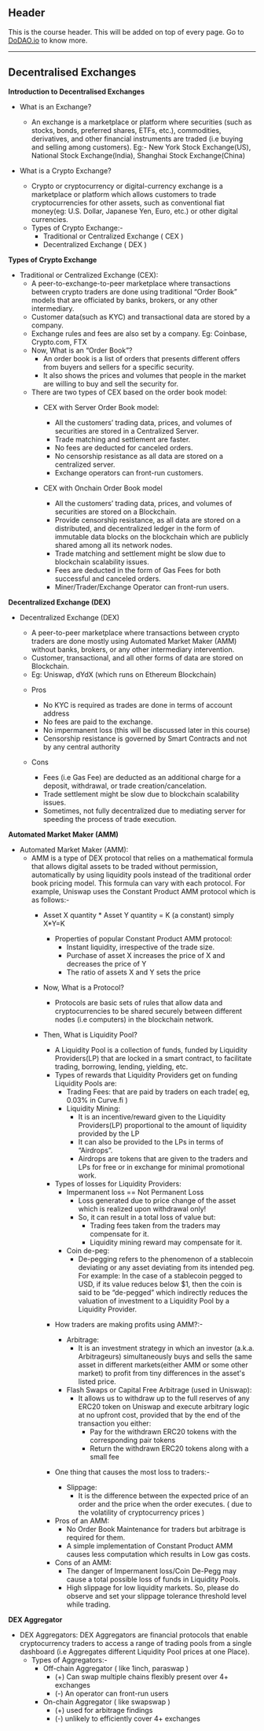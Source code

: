 ## Header
This is the course header. This will be added on top of every page. Go to [DoDAO.io](https://www.dodao.io) to know more.

 ---
 
 ## Decentralised Exchanges
 
 **Introduction to Decentralised Exchanges**        
- What is an Exchange?
  * An exchange is a marketplace or platform where securities (such as stocks, bonds, preferred shares, ETFs, etc.), commodities, derivatives, and other financial instruments are traded (i.e buying and selling among customers). Eg:- New York Stock Exchange(US), National Stock Exchange(India), Shanghai Stock Exchange(China)

- What is a Crypto Exchange?
  * Crypto or cryptocurrency or digital-currency exchange is a marketplace or platform which allows customers to trade cryptocurrencies for other assets, such as conventional fiat money(eg: U.S. Dollar, Japanese Yen, Euro, etc.) or other digital currencies.
  * Types of Crypto Exchange:-
    * Traditional or Centralized Exchange ( CEX )
    * Decentralized Exchange ( DEX )
 
 **Types of Crypto Exchange**        
- Traditional or Centralized Exchange (CEX):
  * A peer-to-exchange-to-peer marketplace where transactions between crypto traders are done using traditional “Order Book” models that are officiated by banks, brokers, or any other intermediary.
  * Customer data(such as KYC) and transactional data are stored by a company.
  * Exchange rules and fees are also set by a company. Eg: Coinbase, Crypto.com, FTX
  * Now, What is an “Order Book”?
    * An order book is a list of orders that presents different offers from buyers and sellers for a specific security.
    * It also shows the prices and volumes that people in the market are willing to buy and sell the security for.
  * There are two types of CEX based on the order book model:
    - CEX with Server Order Book model:
      * All the customers’ trading data, prices, and volumes of securities are stored in a Centralized Server.
      * Trade matching and settlement are faster.
      * No fees are deducted for canceled orders.
      * No censorship resistance as all data are stored on a centralized server.
      * Exchange operators can front-run customers.

    - CEX with Onchain Order Book model
      * All the customers’ trading data, prices, and volumes of securities are stored on a Blockchain.
      * Provide censorship resistance, as all data are stored on a distributed, and decentralized ledger in the form of immutable data blocks on the blockchain which are publicly shared among all its network nodes.
      * Trade matching and settlement might be slow due to blockchain scalability issues.
      * Fees are deducted in the form of Gas Fees for both successful and canceled orders.
      * Miner/Trader/Exchange Operator can front-run users.
 
 **Decentralized Exchange (DEX)**        

- Decentralized Exchange (DEX)
  * A peer-to-peer marketplace where transactions between crypto traders are done mostly using Automated Market Maker (AMM) without banks, brokers, or any other intermediary intervention.
  * Customer, transactional, and all other forms of data are stored on Blockchain. 
  * Eg: Uniswap, dYdX (which runs on Ethereum Blockchain)

  - Pros
    * No KYC is required as trades are done in terms of account address 
    * No fees are paid to the exchange.
    * No impermanent loss (this will be discussed later in this course)
    * Censorship resistance is governed by Smart Contracts and not by any central authority

  - Cons
    * Fees (i.e Gas Fee) are deducted as an additional charge for a deposit, withdrawal, or trade creation/cancelation.
    * Trade settlement might be slow due to blockchain scalability issues. 
    * Sometimes, not fully decentralized due to mediating server for speeding the process of trade execution.
 
 **Automated Market Maker (AMM)**        
- Automated Market Maker (AMM):
  * AMM is a type of DEX protocol that relies on a mathematical formula that allows digital assets to be traded without permission, automatically by using liquidity pools instead of the traditional order book pricing model. This formula can vary with each protocol. For example, Uniswap uses the Constant Product AMM protocol which is as follows:-
    * Asset X quantity * Asset Y quantity = K (a constant)  simply  X*Y=K
      * Properties of popular Constant Product AMM protocol:
        * Instant liquidity, irrespective of the trade size.
        * Purchase of asset X increases the price of X and decreases the price of Y
        * The ratio of assets X and Y sets the price
    * Now, What is a Protocol?
      * Protocols are basic sets of rules that allow data and cryptocurrencies to be shared securely between different nodes (i.e computers) in the blockchain network.
    * Then, What is Liquidity Pool?
      * A Liquidity Pool is a collection of funds, funded by Liquidity Providers(LP) that are locked in a smart contract, to facilitate trading, borrowing, lending, yielding, etc.
      * Types of rewards that Liquidity Providers get on funding Liquidity Pools are:
        * Trading Fees: that are paid by traders on each trade( eg, 0.03% in Curve.fi )
        - Liquidity Mining:
          * It is an incentive/reward given to the Liquidity Providers(LP) proportional to the amount of liquidity provided by the LP
          * It can also be provided to the LPs in terms of “Airdrops”.
          * Airdrops are tokens that are given to the traders and LPs for free or in exchange for minimal promotional work.
      - Types of losses for Liquidity Providers:
        - Impermanent loss == Not Permanent Loss
          * Loss generated due to price change of the asset which is realized upon withdrawal only!
          * So, it can result in a total loss of value but:
            * Trading fees taken from the traders may compensate for it.
            * Liquidity mining reward may compensate for it. 
        - Coin de-peg:
          * De-pegging refers to the phenomenon of a stablecoin deviating or any asset deviating from its intended peg. For example: In the case of a stablecoin pegged to USD, if its value reduces below $1, then the coin is said to be “de-pegged” which indirectly reduces the valuation of investment to a Liquidity Pool by a Liquidity Provider.

      * How traders are making profits using AMM?:-
        - Arbitrage:
          * It is an investment strategy in which an investor (a.k.a. Arbitrageurs) simultaneously buys and sells the same asset in different markets(either AMM or some other market) to profit from tiny differences in the asset's listed price.
        - Flash Swaps or Capital Free Arbitrage (used in Uniswap):
          * It allows us to withdraw up to the full reserves of any ERC20 token on Uniswap and execute arbitrary logic at no upfront cost, provided that by the end of the transaction you either:
            * Pay for the withdrawn ERC20 tokens with the corresponding pair tokens
            * Return the withdrawn ERC20 tokens along with a small fee


      * One thing that causes the most loss to traders:-
        - Slippage:
          * It is the difference between the expected price of an order and the price when the order executes. ( due to the volatility of cryptocurrency prices )
      - Pros of an AMM:
        * No Order Book Maintenance for traders but arbitrage is required for them.
        * A simple implementation of Constant Product AMM causes less computation which results in Low gas costs.
      - Cons of an AMM:
        * The danger of Impermanent loss/Coin De-Pegg may cause a total possible loss of funds in Liquidity Pools.
        * High slippage for low liquidity markets. So, please do observe and set your slippage tolerance threshold level while trading.
 
 **DEX Aggregator**        
- DEX Aggregators:
  DEX Aggregators are financial protocols that enable cryptocurrency traders to access a range of trading pools from a single dashboard (i.e Aggregates different Liquidity Pool prices at one Place).
  - Types of Aggregators:-
    - Off-chain Aggregator ( like 1inch, paraswap )
      * (+) Can swap multiple chains flexibly present over 4+ exchanges
      * (-) An operator can front-run users
    - On-chain Aggregator ( like swapswap )
      * (+) used for arbitrage findings
      * (-) unlikely to efficiently cover 4+ exchanges
 
 
